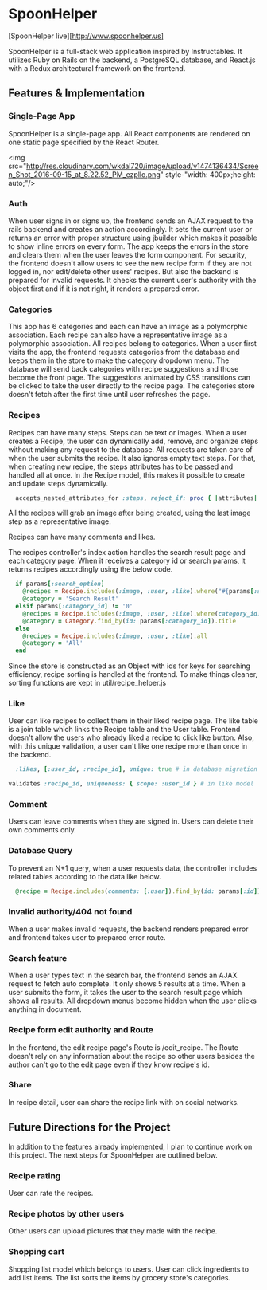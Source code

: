 # SpoonHelper

[SpoonHelper live][http://www.spoonhelper.us]

SpoonHelper is a full-stack web application inspired by Instructables. It utilizes Ruby on Rails on the backend, a PostgreSQL database, and React.js with a Redux architectural framework on the frontend.

## Features & Implementation

### Single-Page App

  SpoonHelper is a single-page app. All React components are rendered on one static page specified by the React Router.

  <img src="http://res.cloudinary.com/wkdal720/image/upload/v1474136434/Screen_Shot_2016-09-15_at_8.22.52_PM_ezpllo.png" style-"width: 400px;height: auto;"/>

### Auth
  When user signs in or signs up, the frontend sends an AJAX request to the rails backend and creates an action accordingly. It sets the current user or returns an error with proper structure using jbuilder which makes it possible to show inline errors on every form. The app keeps the errors in the store and clears them when the user leaves the form component. For security, the frontend doesn't allow users to see the new recipe form if they are not logged in, nor edit/delete other users' recipes. But also the backend is prepared for invalid requests. It checks the current user's authority with the object first and if it is not right, it renders a prepared error.

### Categories
  This app has 6 categories and each can have an image as a polymorphic association. Each recipe can also have a representative image as a polymorphic association. All recipes belong to categories.
  When a user first visits the app, the frontend requests categories from the database and keeps them in the store to make the category dropdown menu. The database will send back categories with recipe suggestions and those become the front page.
  The suggestions animated by CSS transitions can be clicked to take the user directly to the recipe page.
  The categories store doesn't fetch after the first time until user refreshes the page.

### Recipes
  Recipes can have many steps. Steps can be text or images. When a user creates a Recipe, the user can dynamically add, remove, and organize steps without making any request to the database. All requests are taken care of when the user submits the recipe. It also ignores empty text steps. For that, when creating new recipe, the steps attributes has to be passed and handled all at once.
  In the Recipe model, this makes it possible to create and update steps dynamically.
  ``` ruby  
    accepts_nested_attributes_for :steps, reject_if: proc { |attributes| attributes['body'].length == 1 }, allow_destroy: true
  ```
  All the recipes will grab an image after being created, using the last image step as a representative image.

  Recipes can have many comments and likes.

  The recipes controller's index action handles the search result page and each category page. When it receives a category id or search params, it returns recipes accordingly using the below code.

  ```ruby
    if params[:search_option]
      @recipes = Recipe.includes(:image, :user, :like).where("#{params[:search_option]} ILIKE ?", "%#{params[:search_value]}%")
      @category = 'Search Result'
    elsif params[:category_id] != '0'
      @recipes = Recipe.includes(:image, :user, :like).where(category_id: params[:category_id])
      @category = Category.find_by(id: params[:category_id]).title
    else
      @recipes = Recipe.includes(:image, :user, :like).all
      @category = 'All'
    end
  ```

  Since the store is constructed as an Object with ids for keys for searching efficiency, recipe sorting is handled at the frontend. To make things cleaner, sorting functions are kept in util/recipe_helper.js

### Like
  User can like recipes to collect them in their liked recipe page. The like table is a join table which links the Recipe table and the User table. Frontend doesn't allow the users who already liked a recipe to click like button.
  Also, with this unique validation, a user can't like one recipe more than once in the backend.
  ```ruby
    :likes, [:user_id, :recipe_id], unique: true # in database migration

validates :recipe_id, uniqueness: { scope: :user_id } # in like model
  ```
### Comment
  Users can leave comments when they are signed in. Users can delete their own comments only.

### Database Query
  To prevent an N+1 query, when a user requests data, the controller includes related tables according to the data like below.
  ```ruby
    @recipe = Recipe.includes(comments: [:user]).find_by(id: params[:id])

  ```

### Invalid authority/404 not found
  When a user makes invalid requests, the backend renders prepared error and frontend takes user to prepared error route.

### Search feature
  When a user types text in the search bar, the frontend sends an AJAX request to fetch auto complete. It only shows 5 results at a time. When a user submits the form, it takes the user to the search result page which shows all results.
  All dropdown menus become hidden when the user clicks anything in document.

### Recipe form edit authority and Route
  In the frontend, the edit recipe page's Route is /edit_recipe. The Route doesn't rely on any information about the recipe so other users besides the author can't go to the edit page even if they know recipe's id.

### Share
  In recipe detail, user can share the recipe link with on social networks.

## Future Directions for the Project

In addition to the features already implemented, I plan to continue work on this project. The next steps for SpoonHelper are outlined below.

### Recipe rating
  User can rate the recipes.

### Recipe photos by other users
  Other users can upload pictures that they made with the recipe.

### Shopping cart
  Shopping list model which belongs to users. User can click ingredients to add list items. The list sorts the items by grocery store's categories.
